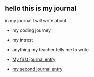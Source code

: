 ##  hello this is my journal

in my journal I will write about.
- my coding journey
- my intrest
- anything my teacher tells me to write

- [My first journal entry](entries/terminal.md)
- [my second journal entry](journal.entry.2.md)

